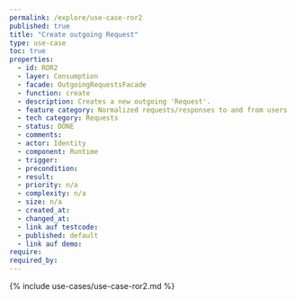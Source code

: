 ```yaml
---
permalink: /explore/use-case-ror2
published: true
title: "Create outgoing Request"
type: use-case
toc: true
properties:
  - id: ROR2
  - layer: Consumption
  - facade: OutgoingRequestsFacade
  - function: create
  - description: Creates a new outgoing 'Request'.
  - feature category: Normalized requests/responses to and from users
  - tech category: Requests
  - status: DONE
  - comments:
  - actor: Identity
  - component: Runtime
  - trigger:
  - precondition:
  - result:
  - priority: n/a
  - complexity: n/a
  - size: n/a
  - created_at:
  - changed_at:
  - link auf testcode:
  - published: default
  - link auf demo:
require:
required_by:
---
```


{% include use-cases/use-case-ror2.md %}
